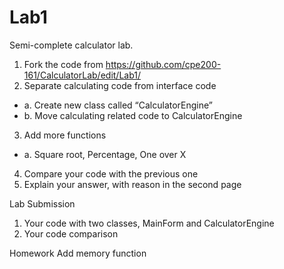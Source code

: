 # Lab1
Semi-complete calculator lab.
1.	Fork the code from https://github.com/cpe200-161/CalculatorLab/edit/Lab1/
2.	Separate calculating code from interface code 
-  a.	Create new class called “CalculatorEngine”
-  b.	Move calculating related code to CalculatorEngine
3.	Add more functions
-  a.	Square root, Percentage, One over X
4.	Compare your code with the previous one
5.	Explain your answer, with reason in the second page

Lab Submission
1.	Your code with two classes, MainForm and CalculatorEngine
2.	Your code comparison

Homework
Add memory function

